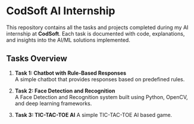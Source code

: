 # CodSoft AI Internship

This repository contains all the tasks and projects completed during my AI internship at **CodSoft**. Each task is documented with code, explanations, and insights into the AI/ML solutions implemented.

## Tasks Overview
1. **Task 1: Chatbot with Rule-Based Responses**  
   A simple chatbot that provides responses based on predefined rules.

2. **Task 2: Face Detection and Recognition**  
   A Face Detection and Recognition system built using Python, OpenCV, and deep learning frameworks.

3. **Task 3: TIC-TAC-TOE AI**
   A simple TIC-TAC-TOE AI based game.
